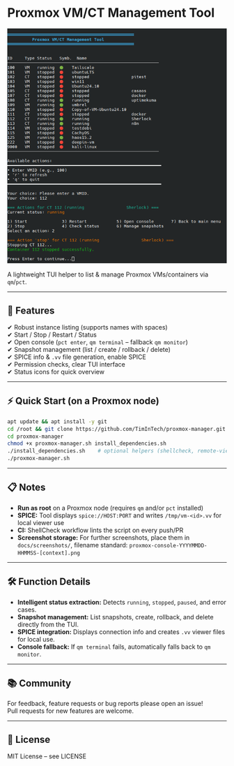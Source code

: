 # Proxmox VM/CT Management Tool

![Proxmox Console Screenshot](docs/screenshots/proxmox-console.png)

A lightweight TUI helper to list & manage Proxmox VMs/containers via `qm`/`pct`.

---

## 🚀 Features

✔ Robust instance listing (supports names with spaces)  
✔ Start / Stop / Restart / Status  
✔ Open console (`pct enter`, `qm terminal` – fallback `qm monitor`)  
✔ Snapshot management (list / create / rollback / delete)  
✔ SPICE info & `.vv` file generation, enable SPICE  
✔ Permission checks, clear TUI interface  
✔ Status icons for quick overview

---

## ⚡ Quick Start (on a Proxmox node)

```bash
apt update && apt install -y git
cd /root && git clone https://github.com/TimInTech/proxmox-manager.git
cd proxmox-manager
chmod +x proxmox-manager.sh install_dependencies.sh
./install_dependencies.sh    # optional helpers (shellcheck, remote-viewer, etc.)
./proxmox-manager.sh
```

---

## 📋 Notes

- **Run as root** on a Proxmox node (requires `qm` and/or `pct` installed)
- **SPICE:** Tool displays `spice://HOST:PORT` and writes `/tmp/vm-<id>.vv` for local viewer use
- **CI:** ShellCheck workflow lints the script on every push/PR
- **Screenshot storage:** For further screenshots, place them in `docs/screenshots/`, filename standard: `proxmox-console-YYYYMMDD-HHMMSS-[context].png`

---

## 🛠️ Function Details

- **Intelligent status extraction:** Detects `running`, `stopped`, `paused`, and error cases.
- **Snapshot management:** List snapshots, create, rollback, and delete directly from the TUI.
- **SPICE integration:** Displays connection info and creates `.vv` viewer files for local use.
- **Console fallback:** If `qm terminal` fails, automatically falls back to `qm monitor`.

---

## 📚 Community

For feedback, feature requests or bug reports please open an issue!  
Pull requests for new features are welcome.

---

## 📝 License

MIT License – see LICENSE

